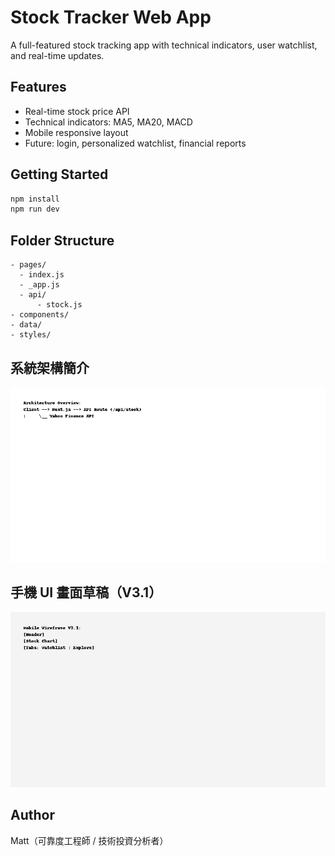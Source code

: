# Stock Tracker Web App

A full-featured stock tracking app with technical indicators, user watchlist, and real-time updates.

## Features
- Real-time stock price API
- Technical indicators: MA5, MA20, MACD
- Mobile responsive layout
- Future: login, personalized watchlist, financial reports

## Getting Started

```bash
npm install
npm run dev
```

## Folder Structure
```
- pages/
  - index.js
  - _app.js
  - api/
      - stock.js
- components/
- data/
- styles/
```

## 系統架構簡介

![網站系統架構](./docs/architecture-overview.png)

## 手機 UI 畫面草稿（V3.1）

![手機畫面草稿](./docs/mobile-wireframe-v3.1.png)

## Author
Matt（可靠度工程師 / 技術投資分析者）
